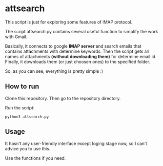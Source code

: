 attsearch
===================
This script is just for exploring some features of IMAP protocol.

The script attsearch.py contains several useful function to simplify the work with Gmail. 

Basically, it connects to google <b>IMAP server</b> and search emails that contains attachments with determine keywords. Then the script gets all names of attachments <strong>(without downloading them)</strong> for determine email id. Finally, it downloads them (or just choosen ones) to the specified folder. 

So, as you can see, everything is pretty simple :) 

How to run
----------
Clone this repository. Then go to the repository directory.

Run the script:
```
python3 attsearch.py
```

Usage
-----

It hasn't any user-friendly interface except loging stage now, so I can't advice you to use this.

Use the functions if you need. 

